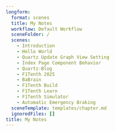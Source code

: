 ```yaml
---
longform:
  format: scenes
  title: My Notes
  workflow: Default Workflow
  sceneFolder: /
  scenes:
    - Introduction
    - Hello World
    - Quartz Update Graph View Setting
    - Index Page Component Behavior
    - Quartz-Blog
    - F1Tenth 2025
    - BaBrain
    - F1Tenth Build
    - F1Tenth Learn
    - F1Tenth Simulator
    - Automatic Emergency Braking
  sceneTemplate: templates/chapter.md
  ignoredFiles: []
title: My Notes
---
```

